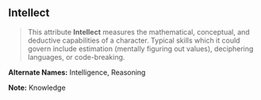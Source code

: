 Intellect
---------

> This attribute __Intellect__ measures the mathematical, conceptual, and deductive capabilities of a character. Typical skills which it could govern include estimation (mentally figuring out values), deciphering languages, or code-breaking.

__Alternate Names:__ Intelligence, <span title='Solar'>Reasoning</span>

__Note:__ <span title='Adventure & Space'>Knowledge</span>
